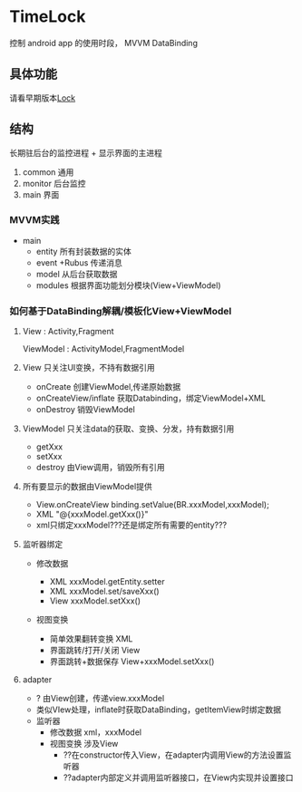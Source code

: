 # TimeLock
控制 android app 的使用时段， MVVM DataBinding

##	具体功能
请看早期版本[Lock](https://github.com/ruiaa/Lock)

##	结构
长期驻后台的监控进程 + 显示界面的主进程

1.	common	通用
2.	monitor	后台监控
3.	main	界面

###	MVVM实践
+	main
	+	entity	所有封装数据的实体
	+	event	+Rubus 传递消息
	+	model	从后台获取数据
	+	modules	根据界面功能划分模块(View+ViewModel) 


###	如何基于DataBinding解耦/模板化View+ViewModel
1.	View : Activity,Fragment

	ViewModel : ActivityModel,FragmentModel

2.	View	只关注UI变换，不持有数据引用
	+	onCreate	创建ViewModel,传递原始数据
	+	onCreateView/inflate  获取Databinding，绑定ViewModel+XML
	+	onDestroy	销毁ViewModel

3.	ViewModel	只关注data的获取、变换、分发，持有数据引用
	+	getXxx
	+	setXxx
	+	destroy	由View调用，销毁所有引用
4.	所有要显示的数据由ViewModel提供
	+	View.onCreateView	binding.setValue(BR.xxxModel,xxxModel);
	+	XML "@{xxxModel.getXxx()}"	
	+	xml只绑定xxxModel???还是绑定所有需要的entity???
5.	监听器绑定
	+	修改数据
		+	XML 	xxxModel.getEntity.setter 
		+	XML 	xxxModel.set/saveXxx()
		+	View	xxxModel.setXxx()

	+	视图变换
		+	简单效果翻转变换		XML
		+	界面跳转/打开/关闭		View
		+	界面跳转+数据保存		View+xxxModel.setXxx()
6.	adapter
	+	? 由View创建，传递view.xxxModel
	+	类似VIew处理，inflate时获取DataBinding，getItemView时绑定数据
	+	监听器
		+	修改数据	xml，xxxModel
		+	视图变换	涉及View
			+	??在constructor传入View，在adapter内调用View的方法设置监听器
			+	??adapter内部定义并调用监听器接口，在View内实现并设置接口
	


